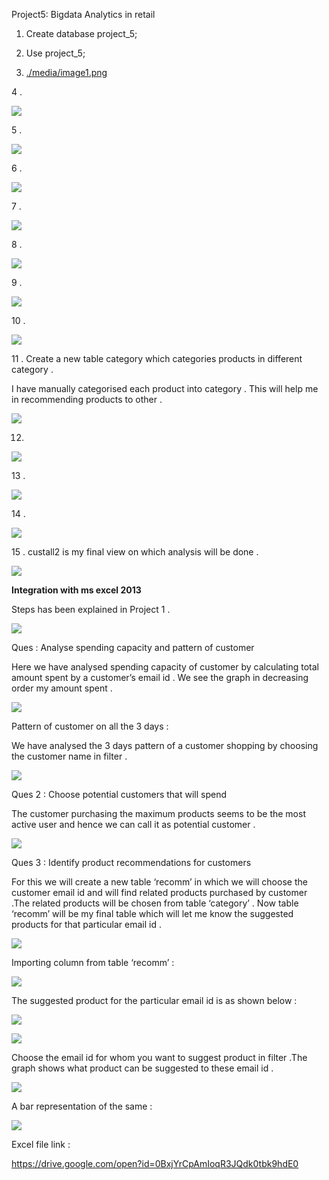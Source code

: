 Project5: Bigdata Analytics in retail

1.  Create database project\_5;

2.  Use project\_5;

3.  [./media/image1.png](./media/image1.png)

4 .

![](media/ca26ea33e3f77ff8340a20f56063af24.png)

5 .

![](media/f66e2a78bcde84867c3337cf95bce9a7.png)

6 .

![](media/b17519a6ede066f1f614b418988136b3.png)

7 .

![](media/d62b17bab4ab4455d197981e834bcfad.png)

8 .

![](media/e8a09a4e929cbbc38aaa2166f594917c.png)

9 .

![](media/6d9caca7d67f1c52fb114eafa2a3a01c.png)

10 .

![](media/e6939bc0c26764147b7188dcb3eb0438.png)

11 . Create a new table category which categories products in different category
.

I have manually categorised each product into category . This will help me in
recommending products to other .

![](media/055ec07acf6f51f72212aeb43f289e27.png)

12.

![](media/6a88f3638ed88a3c7cd740ce89960622.png)

13 .

![](media/1664098f27ba1dab604f4e77a68dd5af.png)

14 .

![](media/93e19408813ea17aa75c6e377cc8e2df.png)

15 . custall2 is my final view on which analysis will be done .

![](media/84b94bcce276c4879800f6e9fb000d31.png)

**Integration with ms excel 2013**

Steps has been explained in Project 1 .

![](media/bb50495db218f7048687c678bc899246.png)

Ques : Analyse spending capacity and pattern of customer

Here we have analysed spending capacity of customer by calculating total amount
spent by a customer’s email id . We see the graph in decreasing order my amount
spent .

![](media/740c58e4de40bd2867f65fb6a8c6f3cb.png)

Pattern of customer on all the 3 days :

We have analysed the 3 days pattern of a customer shopping by choosing the
customer name in filter .

![](media/47a9b0b4f4761a32cbb90ecf27ca308a.png)

Ques 2 : Choose potential customers that will spend

The customer purchasing the maximum products seems to be the most active user
and hence we can call it as potential customer .

![](media/3b57e98a3e0256becc4a1beb91a1ed3d.png)

Ques 3 : Identify product recommendations for customers

For this we will create a new table ‘recomm’ in which we will choose the
customer email id and will find related products purchased by customer .The
related products will be chosen from table ‘category’ . Now table ‘recomm’ will
be my final table which will let me know the suggested products for that
particular email id .

![](media/884fefb4c06c18e2a03d911bb8e34c3a.png)

Importing column from table ‘recomm’ :

![](media/9871b32b6af5e9ecf478ae4644a6ace8.png)

The suggested product for the particular email id is as shown below :

![](media/c351a08c3b93e2071c81304b20174bb1.png)

![](media/3c45fd3bfe750d088137d858b54cfc22.png)

Choose the email id for whom you want to suggest product in filter .The graph
shows what product can be suggested to these email id .

![](media/8017ec7a9832809c4a52386b8b5c5a56.png)

A bar representation of the same :

![](media/d56456c800612b40682e96359a59c205.png)

Excel file link :

https://drive.google.com/open?id=0BxjYrCpAmIoqR3JQdk0tbk9hdE0
